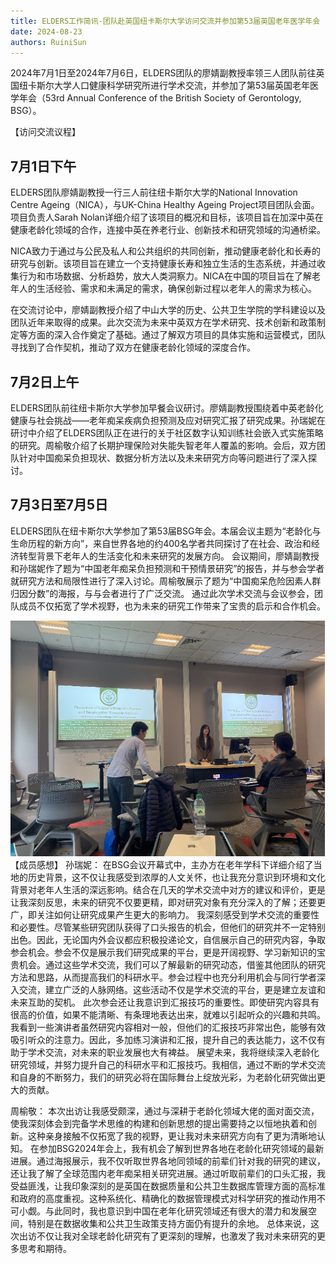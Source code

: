```yaml
---
title: ELDERS工作简讯-团队赴英国纽卡斯尔大学访问交流并参加第53届英国老年医学年会
date: 2024-08-23
authors: RuiniSun
---
```


2024年7月1日至2024年7月6日，ELDERS团队的廖婧副教授率领三人团队前往英国纽卡斯尔大学人口健康科学研究所进行学术交流，并参加了第53届英国老年医学年会（53rd Annual Conference of the British Society of Gerontology, BSG）。

<!--more-->

【访问交流议程】
## 7月1日下午

ELDERS团队廖婧副教授一行三人前往纽卡斯尔大学的National Innovation Centre Ageing（NICA），与UK-China Healthy Ageing Project项目团队会面。项目负责人Sarah Nolan详细介绍了该项目的概况和目标，该项目旨在加深中英在健康老龄化领域的合作，连接中英在养老行业、创新技术和研究领域的沟通桥梁。

NICA致力于通过与公民及私人和公共组织的共同创新，推动健康老龄化和长寿的研究与创新。该项目旨在建立一个支持健康长寿和独立生活的生态系统，并通过收集行为和市场数据、分析趋势，放大人类洞察力。NICA在中国的项目旨在了解老年人的生活经验、需求和未满足的需求，确保创新过程以老年人的需求为核心。

在交流讨论中，廖婧副教授介绍了中山大学的历史、公共卫生学院的学科建设以及团队近年来取得的成果。此次交流为未来中英双方在学术研究、技术创新和政策制定等方面的深入合作奠定了基础。通过了解双方项目的具体实施和运营模式，团队寻找到了合作契机，推动了双方在健康老龄化领域的深度合作。

## 7月2日上午
ELDERS团队前往纽卡斯尔大学参加早餐会议研讨。廖婧副教授围绕着中英老龄化健康与社会挑战——老年痴呆疾病负担预测及应对研究汇报了研究成果。孙瑞妮在研讨中介绍了ELDERS团队正在进行的关于社区数字认知训练社会嵌入式实施策略的研究。周榆敬介绍了长期护理保险对失能失智老年人覆盖的影响。会后，双方团队针对中国痴呆负担现状、数据分析方法以及未来研究方向等问题进行了深入探讨。

## 7月3日至7月5日
ELDERS团队在纽卡斯尔大学参加了第53届BSG年会。本届会议主题为“老龄化与生命历程的新方向”，来自世界各地的约400名学者共同探讨了在社会、政治和经济转型背景下老年人的生活变化和未来研究的发展方向。
会议期间，廖婧副教授和孙瑞妮作了题为“中国老年痴呆负担预测和干预情景研究”的报告，并与参会学者就研究方法和局限性进行了深入讨论。周榆敬展示了题为“中国痴呆危险因素人群归因分数”的海报，与与会者进行了广泛交流。
通过此次学术交流与会议参会，团队成员不仅拓宽了学术视野，也为未来的研究工作带来了宝贵的启示和合作机会。

![参观](./four.png)
【成员感想】
孙瑞妮：
在BSG会议开幕式中，主办方在老年学科下详细介绍了当地的历史背景，这不仅让我感受到浓厚的人文关怀，也让我充分意识到环境和文化背景对老年人生活的深远影响。结合在几天的学术交流中对方的建议和评价，更是让我深刻反思，未来的研究不仅要更精，即对研究对象有充分深入的了解；还要更广，即关注如何让研究成果产生更大的影响力。
我深刻感受到学术交流的重要性和必要性。尽管某些研究团队获得了口头报告的机会，但他们的研究并不一定特别出色。因此，无论国内外会议都应积极投递论文，自信展示自己的研究内容，争取参会机会。参会不仅是展示我们研究成果的平台，更是开阔视野、学习新知识的宝贵机会。通过这些学术交流，我们可以了解最新的研究动态，借鉴其他团队的研究方法和思路，从而提高我们的科研水平。参会过程中也充分利用机会与同行学者深入交流，建立广泛的人脉网络。这些活动不仅是学术交流的平台，更是建立友谊和未来互助的契机。
此次参会还让我意识到汇报技巧的重要性。即使研究内容具有很高的价值，如果不能清晰、有条理地表达出来，就难以引起听众的兴趣和共鸣。我看到一些演讲者虽然研究内容相对一般，但他们的汇报技巧非常出色，能够有效吸引听众的注意力。因此，多加练习演讲和汇报，提升自己的表达能力，这不仅有助于学术交流，对未来的职业发展也大有裨益。
展望未来，我将继续深入老龄化研究领域，并努力提升自己的科研水平和汇报技巧。我相信，通过不断的学术交流和自身的不断努力，我们的研究必将在国际舞台上绽放光彩，为老龄化研究做出更大的贡献。
 
周榆敬：
本次出访让我感受颇深，通过与深耕于老龄化领域大佬的面对面交流，使我深刻体会到完备学术思维的构建和创新思想的提出需要持之以恒地执着和创新。这种亲身接触不仅拓宽了我的视野，更让我对未来研究方向有了更为清晰地认知。
在参加BSG2024年会上，我有机会了解到世界各地在老龄化研究领域的最新进展。通过海报展示，我不仅听取世界各地同领域的前辈们针对我的研究的建议，还让我了解了全球范围内老年痴呆相关研究进展。通过听取前辈们的口头汇报，我受益匪浅，让我印象深刻的是英国在数据质量和公共卫生数据库管理方面的高标准和政府的高度重视。这种系统化、精确化的数据管理模式对科学研究的推动作用不可小觑。与此同时，我也意识到中国在老年化研究领域还有很大的潜力和发展空间，特别是在数据收集和公共卫生政策支持方面仍有提升的余地。
总体来说，这次出访不仅让我对全球老龄化研究有了更深刻的理解，也激发了我对未来研究的更多思考和期待。

